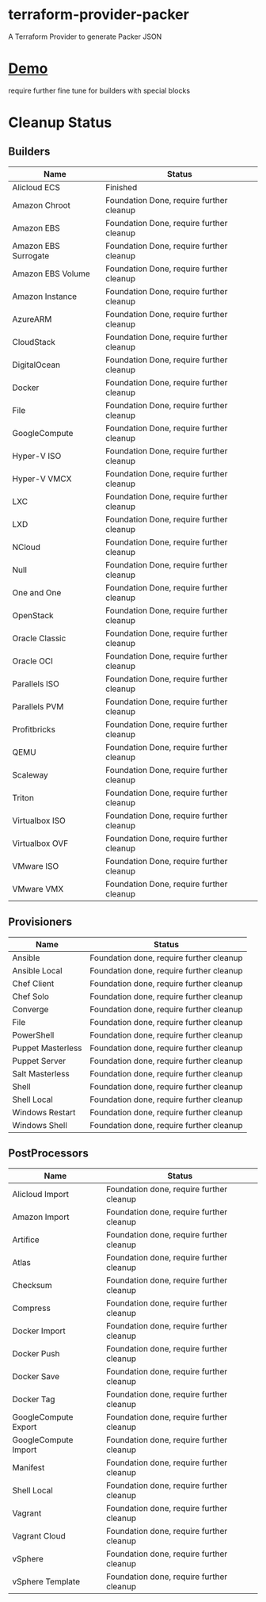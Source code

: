 # terraform-provider-packer
A Terraform Provider to generate Packer JSON

# [Demo](https://asciinema.org/a/189475)

require further fine tune for builders with special blocks

# Cleanup Status

## Builders
|Name|Status|
|--|--|
|Alicloud ECS|Finished|
|Amazon Chroot|Foundation Done, require further cleanup|
|Amazon EBS|Foundation Done, require further cleanup|
|Amazon EBS Surrogate|Foundation Done, require further cleanup|
|Amazon EBS Volume|Foundation Done, require further cleanup|
|Amazon Instance|Foundation Done, require further cleanup|
|AzureARM|Foundation Done, require further cleanup|
|CloudStack|Foundation Done, require further cleanup|
|DigitalOcean|Foundation Done, require further cleanup|
|Docker|Foundation Done, require further cleanup|
|File|Foundation Done, require further cleanup|
|GoogleCompute|Foundation Done, require further cleanup|
|Hyper-V ISO|Foundation Done, require further cleanup|
|Hyper-V VMCX|Foundation Done, require further cleanup|
|LXC|Foundation Done, require further cleanup|
|LXD|Foundation Done, require further cleanup|
|NCloud|Foundation Done, require further cleanup|
|Null|Foundation Done, require further cleanup|
|One and One|Foundation Done, require further cleanup|
|OpenStack|Foundation Done, require further cleanup|
|Oracle Classic|Foundation Done, require further cleanup|
|Oracle OCI|Foundation Done, require further cleanup|
|Parallels ISO|Foundation Done, require further cleanup|
|Parallels PVM|Foundation Done, require further cleanup|
|Profitbricks|Foundation Done, require further cleanup|
|QEMU|Foundation Done, require further cleanup|
|Scaleway|Foundation Done, require further cleanup|
|Triton|Foundation Done, require further cleanup|
|Virtualbox ISO|Foundation Done, require further cleanup|
|Virtualbox OVF|Foundation Done, require further cleanup|
|VMware ISO|Foundation Done, require further cleanup|
|VMware VMX|Foundation Done, require further cleanup|

## Provisioners
|Name|Status|
|--|--|
|Ansible|Foundation done, require further cleanup|
|Ansible Local|Foundation done, require further cleanup|
|Chef Client|Foundation done, require further cleanup|
|Chef Solo|Foundation done, require further cleanup|
|Converge|Foundation done, require further cleanup|
|File|Foundation done, require further cleanup|
|PowerShell|Foundation done, require further cleanup|
|Puppet Masterless|Foundation done, require further cleanup|
|Puppet Server|Foundation done, require further cleanup|
|Salt Masterless|Foundation done, require further cleanup|
|Shell|Foundation done, require further cleanup|
|Shell Local|Foundation done, require further cleanup|
|Windows Restart|Foundation done, require further cleanup|
|Windows Shell|Foundation done, require further cleanup|

## PostProcessors
|Name|Status|
|--|--|
|Alicloud Import|Foundation done, require further cleanup|
|Amazon Import|Foundation done, require further cleanup|
|Artifice|Foundation done, require further cleanup|
|Atlas|Foundation done, require further cleanup|
|Checksum|Foundation done, require further cleanup|
|Compress|Foundation done, require further cleanup|
|Docker Import|Foundation done, require further cleanup|
|Docker Push|Foundation done, require further cleanup|
|Docker Save|Foundation done, require further cleanup|
|Docker Tag|Foundation done, require further cleanup|
|GoogleCompute Export|Foundation done, require further cleanup|
|GoogleCompute Import|Foundation done, require further cleanup|
|Manifest|Foundation done, require further cleanup|
|Shell Local|Foundation done, require further cleanup|
|Vagrant|Foundation done, require further cleanup|
|Vagrant Cloud|Foundation done, require further cleanup|
|vSphere|Foundation done, require further cleanup|
|vSphere Template|Foundation done, require further cleanup|
